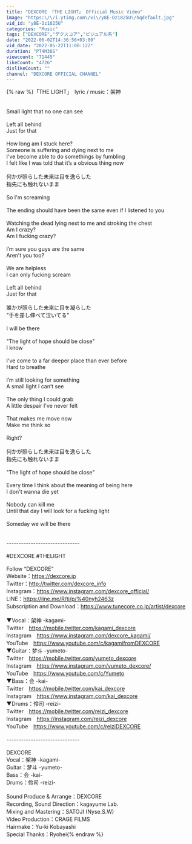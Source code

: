 ```yaml
---
title: "DEXCORE 「THE LIGHT」 Official Music Video"
image: "https:\/\/i.ytimg.com\/vi\/y8E-Oz1825U\/hqdefault.jpg"
vid_id: "y8E-Oz1825U"
categories: "Music"
tags: ["DEXCORE","デクスコア","ビジュアル系"]
date: "2022-06-02T14:36:56+03:00"
vid_date: "2022-05-22T11:00:12Z"
duration: "PT4M38S"
viewcount: "71445"
likeCount: "4726"
dislikeCount: ""
channel: "DEXCORE OFFICIAL CHANNEL"
---
```

{% raw %}「THE LIGHT」　lyric / music：架神<br /><br /><br />Small light that no one can see<br /><br />Left all behind<br />Just for that<br /><br />How long am I stuck here? <br />Someone is suffering and dying next to me<br />I've become able to do somethings by fumbling<br />I felt like I was told that it’s a obvious thing now<br /><br />何かが照らした未来は目を逸らした<br />指先にも触れないまま<br /><br />So I'm screaming <br /><br />The ending should have been the same even if I listened to you<br /><br />Watching the dead lying next to me and stroking the chest<br />Am I crazy?<br />Am I fucking crazy?<br /><br />I’m sure you guys are the same<br />Aren’t you too?<br /><br />We are helpless<br />I can only fucking scream<br /><br />Left all behind<br />Just for that <br /><br />誰かが照らした未来に目を凝らした<br />&quot;手を差し伸べて泣いてる&quot;<br /><br />I will be there <br /><br />&quot;The light of hope should be close&quot;<br />I know<br /><br />I've come to a far deeper place than ever before<br />Hard to breathe<br /><br />I’m still looking for something<br />A small light I can’t see<br /><br />The only thing I could grab<br />A little despair I've never felt<br /><br />That makes me move now<br />Make me think so<br /><br />Right?<br /><br />何かが照らした未来は目を逸らした<br />指先にも触れないまま<br /><br />&quot;The light of hope should be close&quot;<br /><br />Every time I think about the meaning of being here <br />I don't wanna die yet<br /><br />Nobody can kill me<br />Until that day I will look for a fucking light<br /><br />Someday we will be there<br /><br /><br />------------------------------<br /><br />#DEXCORE #THELIGHT<br /><br />Follow “DEXCORE”<br />Website：<a rel="nofollow" target="blank" href="https://dexcore.jp">https://dexcore.jp</a><br />Twitter：<a rel="nofollow" target="blank" href="http://twitter.com/dexcore_info">http://twitter.com/dexcore_info</a><br />Instagram：<a rel="nofollow" target="blank" href="https://www.instagram.com/dexcore_official/">https://www.instagram.com/dexcore_official/</a><br />LINE：<a rel="nofollow" target="blank" href="https://line.me/R/ti/p/%40nyh2463z">https://line.me/R/ti/p/%40nyh2463z</a><br />Subscription and Download：<a rel="nofollow" target="blank" href="https://www.tunecore.co.jp/artist/dexcore">https://www.tunecore.co.jp/artist/dexcore</a><br /><br />▼Vocal：架神 -kagami-<br />Twitter　<a rel="nofollow" target="blank" href="https://mobile.twitter.com/kagami_dexcore">https://mobile.twitter.com/kagami_dexcore</a><br />Instagram　<a rel="nofollow" target="blank" href="https://www.instagram.com/dexcore_kagami/">https://www.instagram.com/dexcore_kagami/</a><br />YouTube　<a rel="nofollow" target="blank" href="https://www.youtube.com/c/kagamifromDEXCORE">https://www.youtube.com/c/kagamifromDEXCORE</a><br />▼Guitar：梦斗 -yumeto-<br />Twitter　<a rel="nofollow" target="blank" href="https://mobile.twitter.com/yumeto_dexcore">https://mobile.twitter.com/yumeto_dexcore</a><br />Instagram　<a rel="nofollow" target="blank" href="https://www.instagram.com/yumeto_dexcore/">https://www.instagram.com/yumeto_dexcore/</a><br />YouTube　<a rel="nofollow" target="blank" href="https://www.youtube.com/c/Yumeto">https://www.youtube.com/c/Yumeto</a><br />▼Bass：会 -kai-<br />Twitter　<a rel="nofollow" target="blank" href="https://mobile.twitter.com/kai_dexcore">https://mobile.twitter.com/kai_dexcore</a><br />Instagram　<a rel="nofollow" target="blank" href="https://www.instagram.com/kai_dexcore">https://www.instagram.com/kai_dexcore</a><br />▼Drums：伶司 -reizi-<br />Twitter　<a rel="nofollow" target="blank" href="https://mobile.twitter.com/reizi_dexcore">https://mobile.twitter.com/reizi_dexcore</a><br />Instagram　<a rel="nofollow" target="blank" href="https://instagram.com/reizi_dexcore">https://instagram.com/reizi_dexcore</a><br />YouTube　<a rel="nofollow" target="blank" href="https://www.youtube.com/c/reiziDEXCORE">https://www.youtube.com/c/reiziDEXCORE</a><br /><br />------------------------------<br /><br />DEXCORE<br />Vocal：架神 -kagami-<br />Guitar：梦斗 -yumeto-<br />Bass：会 -kai-<br />Drums：伶司 -reizi-<br /><br />Sound Produce &amp; Arrange：DEXCORE<br />Recording, Sound Direction：kagayume Lab.<br />Mixing and Mastering：SATOJI (Nyse.S.W)<br />Video Production：CRAGE FILMS<br />Hairmake：Yu-ki Kobayashi<br />Special Thanks：Ryohei{% endraw %}
